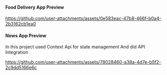 <h4> Food Delivery App Preview </h4>

https://github.com/user-attachments/assets/0e583eac-47b8-466f-b0a4-2b3162cb1ea0

<h4>News App Preview</h4>
<p> In this project used Context Api for state management And did API Integration</p>

https://github.com/user-attachments/assets/78028460-a38a-4d7e-b5f2-2c9dd5166e6c



